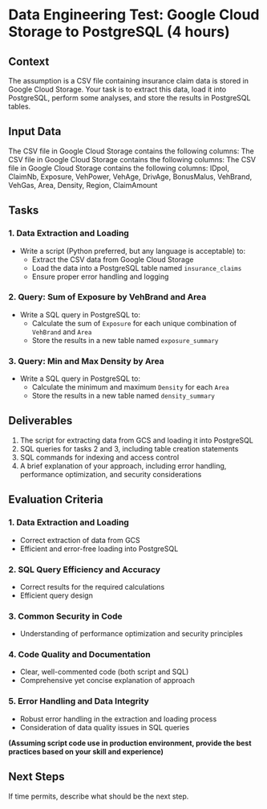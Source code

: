 # Data Engineering Test: Google Cloud Storage to PostgreSQL (4 hours)

## Context
The assumption is a CSV file containing insurance claim data is stored in Google Cloud Storage. Your task is to extract this data, load it into PostgreSQL, perform some analyses, and store the results in PostgreSQL tables.

## Input Data
The CSV file in Google Cloud Storage contains the following columns: The CSV file in Google Cloud Storage contains the following columns: The CSV file in Google Cloud Storage contains the following columns: IDpol, ClaimNb, Exposure, VehPower, VehAge, DrivAge, BonusMalus, VehBrand, VehGas, Area, Density, Region, ClaimAmount

## Tasks

### 1. Data Extraction and Loading
- Write a script (Python preferred, but any language is acceptable) to:
  - Extract the CSV data from Google Cloud Storage
  - Load the data into a PostgreSQL table named `insurance_claims`
  - Ensure proper error handling and logging

### 2. Query: Sum of Exposure by VehBrand and Area
- Write a SQL query in PostgreSQL to:
  - Calculate the sum of `Exposure` for each unique combination of `VehBrand` and `Area`
  - Store the results in a new table named `exposure_summary`

### 3. Query: Min and Max Density by Area
- Write a SQL query in PostgreSQL to:
  - Calculate the minimum and maximum `Density` for each `Area`
  - Store the results in a new table named `density_summary`

## Deliverables
1. The script for extracting data from GCS and loading it into PostgreSQL
2. SQL queries for tasks 2 and 3, including table creation statements
3. SQL commands for indexing and access control
4. A brief explanation of your approach, including error handling, performance optimization, and security considerations

## Evaluation Criteria

### 1. Data Extraction and Loading
- Correct extraction of data from GCS
- Efficient and error-free loading into PostgreSQL

### 2. SQL Query Efficiency and Accuracy
- Correct results for the required calculations
- Efficient query design

### 3. Common Security in Code
- Understanding of performance optimization and security principles

### 4. Code Quality and Documentation
- Clear, well-commented code (both script and SQL)
- Comprehensive yet concise explanation of approach

### 5. Error Handling and Data Integrity
- Robust error handling in the extraction and loading process
- Consideration of data quality issues in SQL queries

**(Assuming script code use in production environment, provide the best practices based on your skill and experience)**

## Next Steps
If time permits, describe what should be the next step.
